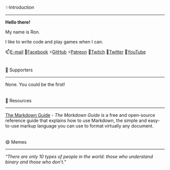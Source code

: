 ✨Introduction
___

**Hello there!**

My name is Ron.

I like to write code and play games when I can.

📫[E-mail](mailto://ronhowe@hotmail.com)
💬[Facebook](https://www.facebook.com/Puhg-Plays-111519027154532)
⚡[GitHub](https://github.com/ronhowe)
⚡[Patreon](https://www.patreon.com/ronhowe)
🔭[Twitch](https://www.twitch.tv/puhg)
💬[Twitter](https://twitter.com/ronhowe)
🔭[YouTube](https://youtube.com/)
<br />
<br />
<br />
👯 Supporters
___

None.  You could be the first!
<br />
<br />
<br />
🤔 Resources
___

[The Markdown Guide](https://www.markdownguide.org/) - *The Markdown Guide* is a free and open-source reference guide that explains how to use Markdown, the simple and easy-to-use markup language you can use to format virtually any document.
<br />
<br />
<br />
😄 Memes
___

*“There are only 10 types of people in the world: those who understand binary and those who don’t.”*

